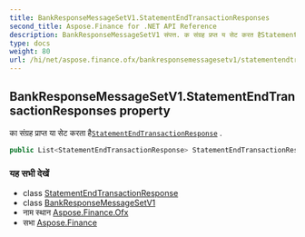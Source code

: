 ```yaml
---
title: BankResponseMessageSetV1.StatementEndTransactionResponses
second_title: Aspose.Finance for .NET API Reference
description: BankResponseMessageSetV1 संपत्त. क संग्रह प्रप्त य सेट करत हैStatementEndTransactionResponse .
type: docs
weight: 80
url: /hi/net/aspose.finance.ofx/bankresponsemessagesetv1/statementendtransactionresponses/
---
```

## BankResponseMessageSetV1.StatementEndTransactionResponses property

का संग्रह प्राप्त या सेट करता है[`StatementEndTransactionResponse`](../../../aspose.finance.ofx.bank/statementendtransactionresponse/) .

```csharp
public List<StatementEndTransactionResponse> StatementEndTransactionResponses { get; set; }
```

### यह सभी देखें

* class [StatementEndTransactionResponse](../../../aspose.finance.ofx.bank/statementendtransactionresponse/)
* class [BankResponseMessageSetV1](../)
* नाम स्थान [Aspose.Finance.Ofx](../../bankresponsemessagesetv1/)
* सभा [Aspose.Finance](../../../)


